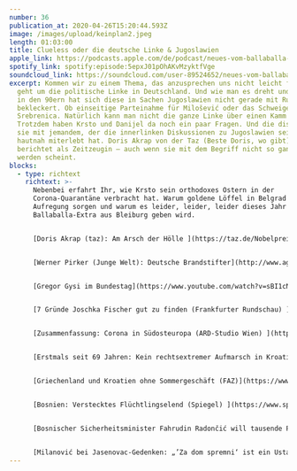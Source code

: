 ```yaml
---
number: 36
publication_at: 2020-04-26T15:20:44.593Z
image: /images/upload/keinplan2.jpeg
length: 01:03:00
title: Clueless oder die deutsche Linke & Jugoslawien
apple_link: https://podcasts.apple.com/de/podcast/neues-vom-ballaballa-balkan-episode-35-clueless-oder/id1170436903?i=1000472739191
spotify_link: spotify:episode:5epxJ01pOhAKvMzyktfVge
soundcloud_link: https://soundcloud.com/user-89524652/neues-vom-ballaballa-balkan-episode-35-clueless-oder-die-deutsche-linke-jugoslawien
excerpt: Kommen wir zu einem Thema, das anzusprechen uns nicht leicht fällt. Es
  geht um die politische Linke in Deutschland. Und wie man es dreht und wendet,
  in den 90ern hat sich diese in Sachen Jugoslawien nicht gerade mit Ruhm
  bekleckert. Ob einseitige Parteinahme für Milošević oder das Schweigen zu
  Srebrenica. Natürlich kann man nicht die ganze Linke über einen Kamm scheren.
  Trotzdem haben Krsto und Danijel da noch ein paar Fragen. Und die diskutieren
  sie mit jemandem, der die innerlinken Diskussionen zu Jugoslawien seinerzeit
  hautnah miterlebt hat. Doris Akrap von der Taz (Beste Doris, wo gibt)
  berichtet als Zeitzeugin – auch wenn sie mit dem Begriff nicht so ganz warm zu
  werden scheint.
blocks:
  - type: richtext
    richtext: >-
      Nebenbei erfahrt Ihr, wie Krsto sein orthodoxes Ostern in der
      Corona-Quarantäne verbracht hat. Warum goldene Löffel in Belgrad für
      Aufregung sorgen und warum es leider, leider, leider dieses Jahr wohl kein
      Ballaballa-Extra aus Bleiburg geben wird.


      [Doris Akrap (taz): Am Arsch der Hölle ](https://taz.de/Nobelpreis-fuer-Peter-Handke/!5644647/)


      [Werner Pirker (Junge Welt): Deutsche Brandstifter](http://www.ag-friedensforschung.de/regionen/jugoslawien/anerkennung.html)


      [Gregor Gysi im Bundestag](https://www.youtube.com/watch?v=sBI1cNOreSY)


      [7 Gründe Joschka Fischer gut zu finden (Frankfurter Rundschau) ](https://www.fr.de/fr7/sieben-gruende-joschka-fischergut-finden-13655431.html)


      [Zusammenfassung: Corona in Südosteuropa (ARD-Studio Wien) ](https://www.ard-wien.de/2020/04/23/coronavirus-ungarn-kroatien-rumaenien-oesterreich-zusammenfassung/)


      [Erstmals seit 69 Jahren: Kein rechtsextremer Aufmarsch in Kroatien ](https://kurier.at/chronik/oesterreich/erstmals-seit-69-jahren-kein-rechtsextremer-aufmarsch/400788152)


      [Griechenland und Kroatien ohne Sommergeschäft (FAZ)](https://www.faz.net/aktuell/politik/ausland/wie-ueberleben-griechenland-und-kroatien-ohne-tourismus-16738610.html)


      [Bosnien: Verstecktes Flüchtlingselend (Spiegel) ](https://www.spiegel.de/politik/ausland/bosnien-verstecktes-fluechtlingselend-a-ac31a278-7046-4f87-aa6a-72c0eb8959dc)


      [Bosnischer Sicherheitsminister Fahrudin Radončić will tausende Pakistaner in ihre Heimat zurückzuführen (Der Standard) ](https://www.derstandard.de/story/2000117079071/migrationskrise-pakistaner-sollen-aus-bosnien-ausgeflogen-werden)


      [Milanović bei Jasenovac-Gedenken: „’Za dom spremni‘ ist ein Ustaša-Gruß“](https://www.kosmo.at/milanovic-bei-jasenovac-gedenken-za-dom-spremni-ist-ein-ustasa-gruss-video/)
---
```

